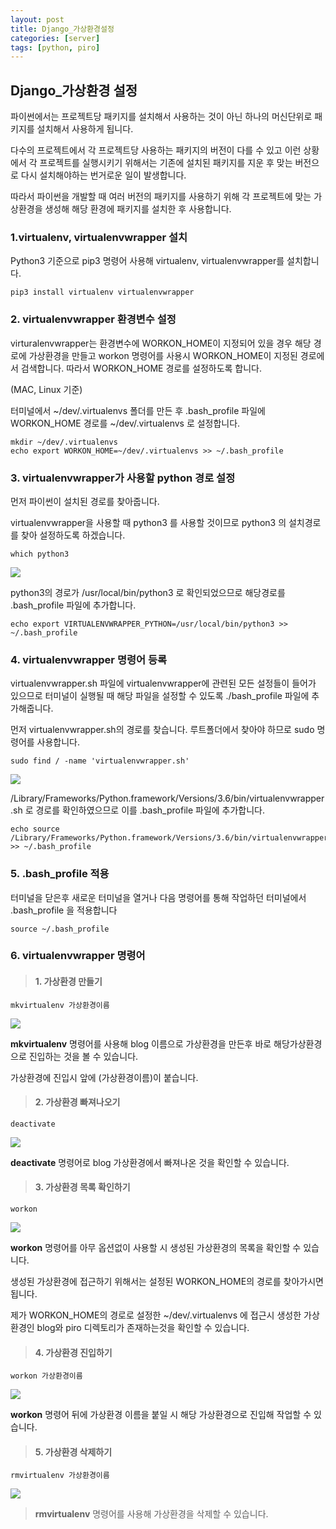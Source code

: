 ```yaml
---
layout: post
title: Django_가상환경설정
categories: [server]
tags: [python, piro]
---
```




## Django_가상환경 설정

파이썬에서는 프로젝트당 패키지를 설치해서 사용하는 것이 아닌 하나의 머신단위로 패키지를 설치해서 사용하게 됩니다.

다수의 프로젝트에서 각 프로젝트당 사용하는 패키지의 버전이 다를 수 있고 이런 상황에서 각 프로젝트를 실행시키기 위해서는 기존에 설치된 패키지를 지운 후 맞는 버전으로 다시 설치해야하는 번거로운 일이 발생합니다. 

따라서 파이썬을 개발할 때 여러 버전의 패키지를 사용하기 위해 각 프로젝트에 맞는 가상환경을 생성해 해당 환경에 패키지를 설치한 후 사용합니다.



###  1.virtualenv, virtualenvwrapper 설치

Python3 기준으로 pip3 명령어 사용해 virtualenv, virtualenvwrapper를 설치합니다.

```shell
pip3 install virtualenv virtualenvwrapper
```



### 2. virtualenvwrapper 환경변수 설정

virturalenvwrapper는 환경변수에 WORKON_HOME이 지정되어 있을 경우 해당 경로에 가상환경을 만들고 workon 명령어를 사용시 WORKON_HOME이 지정된 경로에서 검색합니다. 따라서 WORKON_HOME 경로를 설정하도록 합니다. 



(MAC, Linux 기준)

터미널에서 ~/dev/.virtualenvs 폴더를 만든 후 .bash_profile 파일에 WORKON_HOME 경로를 ~/dev/.virtualenvs 로 설정합니다.

```shell
mkdir ~/dev/.virtualenvs
echo export WORKON_HOME=~/dev/.virtualenvs >> ~/.bash_profile
```



### 3. virtualenvwrapper가 사용할 python 경로 설정

먼저 파이썬이 설치된 경로를 찾아줍니다. 

virtualenvwrapper을 사용할 때 python3 를 사용할 것이므로 python3 의 설치경로를 찾아 설정하도록 하겠습니다. 

```shell
which python3
```



![](https://urbanscenery.github.io/assets/0115/0115_pythonpath.png)

python3의 경로가 /usr/local/bin/python3 로 확인되었으므로 해당경로를 .bash_profile 파일에 추가합니다.

```shell
echo export VIRTUALENVWRAPPER_PYTHON=/usr/local/bin/python3 >> ~/.bash_profile
```



### 4. virtualenvwrapper 명령어 등록

virtualenvwrapper.sh 파일에 virtualenvwrapper에 관련된 모든 설정들이 들어가 있으므로 터미널이 실행될 때 해당 파일을 설정할 수 있도록 ./bash_profile 파일에 추가해줍니다. 

먼저 virtualenvwrapper.sh의 경로를 찾습니다. 루트폴더에서 찾아야 하므로 sudo 명령어를 사용합니다.

```shell
sudo find / -name 'virtualenvwrapper.sh'
```

![](https://urbanscenery.github.io/assets/0115/0115_virtualenvwrappershpath.png)

/Library/Frameworks/Python.framework/Versions/3.6/bin/virtualenvwrapper.sh 로 경로를 확인하였으므로 이를 .bash_profile 파일에 추가합니다.

```shell
echo source /Library/Frameworks/Python.framework/Versions/3.6/bin/virtualenvwrapper.sh >> ~/.bash_profile
```



### 5. .bash_profile 적용

터미널을 닫은후 새로운 터미널을 열거나 다음 명령어를 통해 작업하던 터미널에서 .bash_profile 을 적용합니다

```shell
source ~/.bash_profile
```



### 6. virtualenvwrapper 명령어

> #### 1. 가상환경 만들기

```shell
mkvirtualenv 가상환경이름
```

![](https://urbanscenery.github.io/assets/0115/0115_mkvirtualenv.png)

**mkvirtualenv** 명령어를 사용해 blog 이름으로 가상환경을 만든후 바로 해당가상환경으로 진입하는 것을 볼 수 있습니다. 

가상환경에 진입시 앞에 (가상환경이름)이 붙습니다.



> #### 2. 가상환경 빠져나오기

```shell
deactivate
```

![](https://urbanscenery.github.io/assets/0115/0115_deactivate.png)

**deactivate** 명령어로 blog 가상환경에서 빠져나온 것을 확인할 수 있습니다.

> #### 3. 가상환경 목록 확인하기

```shell
workon
```

![](https://urbanscenery.github.io/assets/0115/0115_workon.png)

**workon** 명령어를 아무 옵션없이 사용할 시 생성된 가상환경의 목록을 확인할 수 있습니다. 

생성된 가상환경에 접근하기 위해서는 설정된 WORKON_HOME의 경로를 찾아가시면 됩니다. 

제가 WORKON_HOME의 경로로 설정한 ~/dev/.virtualenvs 에 접근시 생성한 가상환경인 blog와 piro 디렉토리가 존재하는것을 확인할 수 있습니다.



> #### 4. 가상환경 진입하기

```shell
workon 가상환경이름
```

![](https://urbanscenery.github.io/assets/0115/0115_workon2.png)

**workon** 명령어 뒤에 가상환경 이름을 붙일 시 해당 가상환경으로 진입해 작업할 수 있습니다.



> #### 5. 가상환경 삭제하기

```shell
rmvirtualenv 가상환경이름
```

![](https://urbanscenery.github.io/assets/0115/0115_rmvirtualenv.png)

> **rmvirtualenv** 명령어를 사용해 가상환경을 삭제할 수 있습니다.




